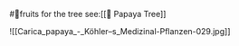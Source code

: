 #🍉fruits
for the tree see:[[🌴 Papaya Tree]]







![[Carica_papaya_-_Köhler–s_Medizinal-Pflanzen-029.jpg]]
